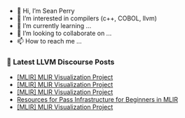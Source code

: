 - 👋 Hi, I’m Sean Perry
- 👀 I’m interested in compilers (c++, COBOL, llvm)
- 🌱 I’m currently learning ...
- 💞️ I’m looking to collaborate on ...
- 📫 How to reach me ...

<!---
s66perry/s66perry is a ✨ special ✨ repository because its `README.md` (this file) appears on your GitHub profile.
You can click the Preview link to take a look at your changes.
--->
### 📕 Latest LLVM Discourse Posts

<!-- DISCOURSE-LLVM:START -->
- [[MLIR] MLIR Visualization Project](https://discourse.llvm.org/t/mlir-mlir-visualization-project/4280#post_15)
- [[MLIR] MLIR Visualization Project](https://discourse.llvm.org/t/mlir-mlir-visualization-project/4280#post_14)
- [[MLIR] MLIR Visualization Project](https://discourse.llvm.org/t/mlir-mlir-visualization-project/4280#post_13)
- [Resources for Pass Infrastructure for Beginners in MLIR](https://discourse.llvm.org/t/resources-for-pass-infrastructure-for-beginners-in-mlir/75215#post_3)
- [[MLIR] MLIR Visualization Project](https://discourse.llvm.org/t/mlir-mlir-visualization-project/4280#post_12)
<!-- DISCOURSE-LLVM:END -->
